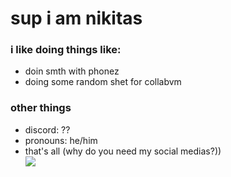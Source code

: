 # sup i am nikitas

### i like doing things like:

- doin smth with phonez
- doing some random shet for collabvm

### other things

- discord: ??
- pronouns: he/him
- that's all (why do you need my social medias?))<br>
![](https://komarev.com/ghpvc/?username=zanikitas)
